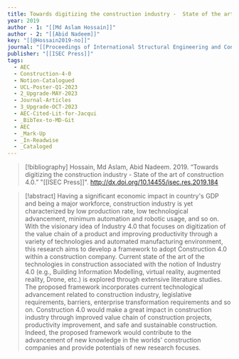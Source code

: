 ```yaml
---
title: Towards digitizing the construction industry -  State of the art of construction 4.0
year: 2019
author - 1: "[[Md Aslam Hossain]]"
author - 2: "[[Abid Nadeem]]"
key: "[[@Hossain2019-no]]"
journal: "[[Proceedings of International Structural Engineering and Construction]]"
publisher: "[[ISEC Press]]"
tags:
  - AEC
  - Construction-4-0
  - Notion-Catalogued
  - UCL-Poster-Q1-2023
  - 2_Upgrade-MAY-2023
  - Journal-Articles
  - 3_Upgrade-OCT-2023
  - AEC-Cited-Lit-for-Jacqui
  - _BibTex-to-MD-Git
  - AEC
  - _Mark-Up
  - _In-Readwise
  - _Cataloged
---
```


> [!bibliography]
> Hossain, Md Aslam, Abid Nadeem. 2019. “Towards digitizing the construction industry -  State of the art of construction 4.0.” "[[ISEC Press]]". http://dx.doi.org/10.14455/isec.res.2019.184

> [!abstract]
> Having a significant economic impact in country's GDP and being a major workforce, construction industry is yet characterized by low production rate, low technological advancement, minimum automation and robotic usage, and so on. With the visionary idea of Industry 4.0 that focuses on digitization of the value chain of a product and improving productivity through a variety of technologies and automated manufacturing environment, this research aims to develop a framework to adopt Construction 4.0 within a construction company. Current state of the art of the technologies in construction associated with the notion of Industry 4.0 (e.g., Building Information Modelling, virtual reality, augmented reality, Drone, etc.) is explored through extensive literature studies. The proposed framework incorporates current technological advancement related to construction industry, legislative requirements, barriers, enterprise transformation requirements and so on. Construction 4.0 would make a great impact in construction industry through improved value chain of construction projects, productivity improvement, and safe and sustainable construction. Indeed, the proposed framework would contribute to the advancement of new knowledge in the worlds' construction companies and provide potentials of new research focuses.